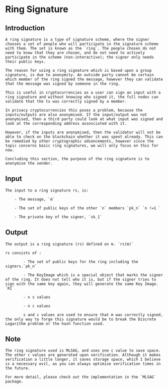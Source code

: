 # Ring Signature

## Introduction 

    A ring signature is a type of signature scheme, where the signer chooses a set of people who will participate in the signature scheme with them. The set is known as the `ring`. The people chosen do not need to know that they are chosen, and do not need to actively participate in the scheme (non-interactive); the signer only needs their public keys. 

    The reason for using a ring signature which is based upon a group signature, is due to anonymity. An outside party cannot be certain which member of the ring signed the message, however they can validate that the message was signed by someone in the ring.

    This is useful in cryptocurrencies as a user can sign an input with a ring signature and without knowing who signed it, the full nodes can validate that the tx was correctly signed by a member.

    In privacy cryptocurrencies this poses a problem, because the inputs/outputs are also anonymised. If the input/output was not anonymised, then a third party could look at what input was signed and look at the corresponding address assosciated with it.

    However, if the inputs are anonymised, then the validator will not be able to check on the blockchain whether it was spent already. This can be remedied by other cryptographic advancements, however since the topic concerns basic ring signatures, we will only focus on this for now.

    Concluding this section, the purpose of the ring signature is to anonymise the sender.

## Input

    The input to a ring signature rs, is:

        - The message, `m`

        - The set of public keys of the other `n` members `pk_n` `n !=1 `

        - The private key of the signer, `sk_1`

## Output

    The output is a ring signature (rs) defined on m. `rs(m)`

    rs consists of :
    
            - The set of public keys for the ring including the signers.`pk_n`

            - The KeyImage which is a special object that marks the signer of the ring. It does not tell who it is, but if the signer tries to sign with the same key again, they will generate the same Key Image. `KI`

            - n s values

            - n c values

            s and c values are used to ensure that m was correctly signed, the only way to forge this signature would be to break the Discrete Logarithm problem or the hash function used.

## Note

    The ring signature used is MLSAG, and uses one c value to save space. The other c values are generated upon verification. Although it makes verification a little longer, it saves storage space, which I believe is a necessary evil, as you can always optimise verification times in the future.

    For more detail, please check out the implementation in the `MLSAG` package.
